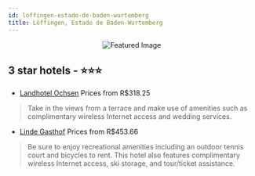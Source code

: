 ```yaml
---
id: loffingen-estado-de-baden-wurtemberg
title: Löffingen, Estado de Baden-Wurtemberg
---
```


<center><img src="https://i.travelapi.com/hotels/35000000/34610000/34608000/34607947/bcc64779_z.jpg" alt="Featured Image" /></center>


##  3 star hotels - ⭐️⭐️⭐️

-    [Landhotel Ochsen](https://us.hurb.com/hotels/loffingen/landhotel-ochsen-JNP-JP414943?cmp=18055) Prices from R$318.25
   > Take in the views from a terrace and make use of amenities such as complimentary wireless Internet access and wedding services.
-    [Linde Gasthof](https://us.hurb.com/hotels/loffingen/linde-gasthof-JNP-JP526751?cmp=18055) Prices from R$453.66
   > Be sure to enjoy recreational amenities including an outdoor tennis court and bicycles to rent. This hotel also features complimentary wireless Internet access, ski storage, and tour/ticket assistance.

